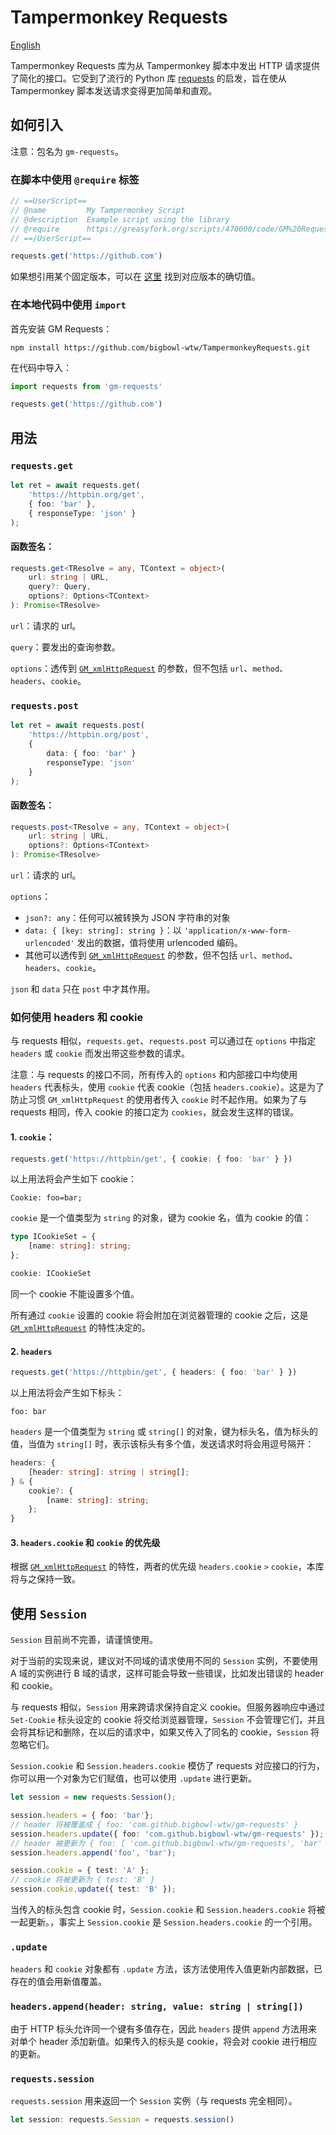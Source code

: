 # Tampermonkey Requests

[English](./README.zh_CN.md)

Tampermonkey Requests 库为从 Tampermonkey 脚本中发出 HTTP 请求提供了简化的接口。它受到了流行的 Python 库 [requests](https://requests.readthedocs.io/en/latest/) 的启发，旨在使从 Tampermonkey 脚本发送请求变得更加简单和直观。

## 如何引入
注意：包名为 `gm-requests`。

### 在脚本中使用 `@require` 标签
```javascript
// ==UserScript==
// @name         My Tampermonkey Script
// @description  Example script using the library
// @require      https://greasyfork.org/scripts/470000/code/GM%20Requests.js
// ==/UserScript==

requests.get('https://github.com')

```

如果想引用某个固定版本，可以在 [这里](https://greasyfork.org/zh-CN/scripts/470000-gm-requests/versions) 找到对应版本的确切值。

### 在本地代码中使用 `import`
首先安装 GM Requests：
```base
npm install https://github.com/bigbowl-wtw/TampermonkeyRequests.git
```
在代码中导入：
```javascript
import requests from 'gm-requests'

requests.get('https://github.com')
```

## 用法
### `requests.get`
```typescript
let ret = await requests.get(
    'https://httpbin.org/get',
    { foo: 'bar' },
    { responseType: 'json' }
);
```

#### 函数签名：
```typescript
requests.get<TResolve = any, TContext = object>(
    url: string | URL,
    query?: Query,
    options?: Options<TContext>
): Promise<TResolve>
```

`url`：请求的 url。

`query`：要发出的查询参数。

`options`：透传到 [`GM_xmlHttpRequest`](https://www.tampermonkey.net/documentation.php?locale=en#api:GM_xmlhttpRequest) 的参数，但不包括 `url`、`method`、`headers`、`cookie`。

### `requests.post`
```typescript
let ret = await requests.post(
    'https://httpbin.org/post',
    {
        data: { foo: 'bar' }
        responseType: 'json'
    }
);
```
#### 函数签名：
```typescript
requests.post<TResolve = any, TContext = object>(
    url: string | URL,
    options?: Options<TContext>
): Promise<TResolve>
```

`url`：请求的 url。

`options`：
- `json?: any`：任何可以被转换为 JSON 字符串的对象
- `data: { [key: string]: string }`：以 `'application/x-www-form-urlencoded'` 发出的数据，值将使用 urlencoded 编码。
- 其他可以透传到 [`GM_xmlHttpRequest`](https://www.tampermonkey.net/documentation.php?locale=en#api:GM_xmlhttpRequest) 的参数，但不包括 `url`、`method`、`headers`、`cookie`。

`json` 和 `data` 只在 `post` 中才其作用。

### 如何使用 headers 和 cookie
与 requests 相似，`requests.get`、`requests.post` 可以通过在 `options` 中指定 `headers` 或 `cookie` 而发出带这些参数的请求。

注意：与 requests 的接口不同，所有传入的 `options` 和内部接口中均使用 `headers` 代表标头，使用 `cookie` 代表 cookie（包括 `headers.cookie`）。这是为了防止习惯 `GM_xmlHttpRequest` 的使用者传入 `cookie` 时不起作用。如果为了与 requests 相同，传入 cookie 的接口定为 `cookies`，就会发生这样的错误。

#### 1. `cookie`：
```typescript
requests.get('https://httpbin/get', { cookie: { foo: 'bar' } })
```
以上用法将会产生如下 cookie：
```text/plain
Cookie: foo=bar;
```
`cookie` 是一个值类型为 `string` 的对象，键为 cookie 名，值为 cookie 的值：
```typescript
type ICookieSet = {
    [name: string]: string;
};

cookie: ICookieSet
```
同一个 cookie 不能设置多个值。

所有通过 `cookie` 设置的 cookie 将会附加在浏览器管理的 cookie 之后，这是 [`GM_xmlHttpRequest`](https://www.tampermonkey.net/documentation.php?locale=en#api:GM_xmlhttpRequest) 的特性决定的。 

#### 2. `headers`
```typescript
requests.get('https://httpbin/get', { headers: { foo: 'bar' } })
```
以上用法将会产生如下标头：
```text/plain
foo: bar
```
`headers` 是一个值类型为 `string` 或 `string[]` 的对象，键为标头名，值为标头的值，当值为 `string[]` 时，表示该标头有多个值，发送请求时将会用逗号隔开：
```typescript
headers: {
    [header: string]: string | string[];
} & {
    cookie?: {
        [name: string]: string;
    };
}
```

#### 3. `headers.cookie` 和 `cookie` 的优先级
根据 [`GM_xmlHttpRequest`](https://www.tampermonkey.net/documentation.php?locale=en#api:GM_xmlhttpRequest) 的特性，两者的优先级 `headers.cookie` `>` `cookie`，本库将与之保持一致。

## 使用 `Session`

`Session` 目前尚不完善，请谨慎使用。

对于当前的实现来说，建议对不同域的请求使用不同的 `Session` 实例，不要使用 A 域的实例进行 B 域的请求，这样可能会导致一些错误，比如发出错误的 header 和 cookie。

与 requests 相似，`Session` 用来跨请求保持自定义 cookie。但服务器响应中通过 `Set-Cookie` 标头设定的 cookie 将交给浏览器管理，`Session` 不会管理它们，并且会将其标记和删除，在以后的请求中，如果又传入了同名的 cookie，`Session` 将忽略它们。

`Session.cookie` 和 `Session.headers.cookie` 模仿了 requests 对应接口的行为，你可以用一个对象为它们赋值，也可以使用 `.update` 进行更新。

```typescript
let session = new requests.Session();

session.headers = { foo: 'bar'};
// header 将被覆盖成 { foo: 'com.github.bigbowl-wtw/gm-requests' }
session.headers.update({ foo: 'com.github.bigbowl-wtw/gm-requests' });
// header 被更新为 { foo: [ 'com.github.bigbowl-wtw/gm-requests', 'bar' ]}
session.headers.append('foo', 'bar');

session.cookie = { test: 'A' };
// cookie 将被更新为 { test: 'B' }
session.cookie.update({ test: 'B' });
```

当传入的标头包含 cookie 时，`Session.cookie` 和 `Session.headers.cookie` 将被一起更新。，事实上 `Session.cookie` 是 `Session.headers.cookie` 的一个引用。

### `.update`
`headers` 和 `cookie` 对象都有 `.update` 方法，该方法使用传入值更新内部数据，已存在的值会用新值覆盖。

### `headers.append(header: string, value: string | string[])`
由于 HTTP 标头允许同一个键有多值存在，因此 `headers` 提供 `append` 方法用来对单个 header 添加新值。如果传入的标头是 cookie，将会对 cookie 进行相应的更新。

### `requests.session`
`requests.session` 用来返回一个 `Session` 实例（与 requests 完全相同）。
```typescript
let session: requests.Session = requests.session()
```



